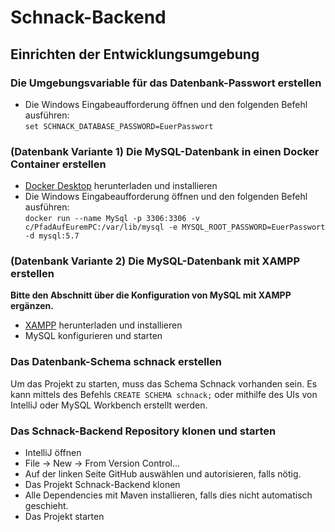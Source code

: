 # Schnack-Backend

## Einrichten der Entwicklungsumgebung

### Die Umgebungsvariable für das Datenbank-Passwort erstellen

- Die Windows Eingabeaufforderung öffnen und den folgenden Befehl ausführen: <br>
  `set SCHNACK_DATABASE_PASSWORD=EuerPasswort`

### (Datenbank Variante 1) Die MySQL-Datenbank in einen Docker Container erstellen

- [Docker Desktop](https://www.docker.com/products/docker-desktop/) herunterladen und installieren
- Die Windows Eingabeaufforderung öffnen und den folgenden Befehl ausführen: <br>
  `docker run --name MySql -p 3306:3306 -v c/PfadAufEuremPC:/var/lib/mysql -e MYSQL_ROOT_PASSWORD=EuerPasswort -d mysql:5.7`

### (Datenbank Variante 2) Die MySQL-Datenbank mit XAMPP erstellen

**Bitte den Abschnitt über die Konfiguration von MySQL mit XAMPP ergänzen.**

- [XAMPP](https://www.apachefriends.org/de/index.html) herunterladen und installieren
- MySQL konfigurieren und starten

### Das Datenbank-Schema schnack erstellen

Um das Projekt zu starten, muss das Schema Schnack vorhanden sein. Es kann mittels des Befehls `CREATE SCHEMA schnack;`
oder mithilfe des UIs von IntelliJ oder MySQL Workbench erstellt werden.

### Das Schnack-Backend Repository klonen und starten

- IntelliJ öffnen
- File -> New -> From Version Control...
- Auf der linken Seite GitHub auswählen und autorisieren, falls nötig.
- Das Projekt Schnack-Backend klonen
- Alle Dependencies mit Maven installieren, falls dies nicht automatisch geschieht.
- Das Projekt starten